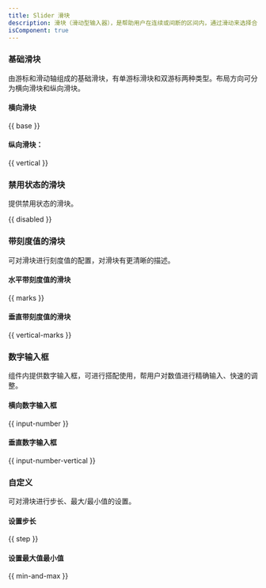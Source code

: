 ```yaml
---
title: Slider 滑块
description: 滑块（滑动型输入器），是帮助用户在连续或间断的区间内，通过滑动来选择合适数值（一个数值或范围数值）的控件。
isComponent: true
---
```


### 基础滑块

由游标和滑动轴组成的基础滑块，有单游标滑块和双游标两种类型。布局方向可分为横向滑块和纵向滑块。

#### 横向滑块

{{ base }}

#### 纵向滑块：

{{ vertical }}

### 禁用状态的滑块

提供禁用状态的滑块。

{{ disabled }}

### 带刻度值的滑块

可对滑块进行刻度值的配置，对滑块有更清晰的描述。

#### 水平带刻度值的滑块

{{ marks }}

#### 垂直带刻度值的滑块

{{ vertical-marks }}

### 数字输入框

组件内提供数字输入框，可进行搭配使用，帮用户对数值进行精确输入、快速的调整。

#### 横向数字输入框

{{ input-number }}

#### 垂直数字输入框
{{  input-number-vertical }}


### 自定义

可对滑块进行步长、最大/最小值的设置。

#### 设置步长

{{ step }}

#### 设置最大值最小值

{{ min-and-max }}